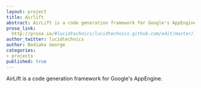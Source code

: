 ```yaml
---
layout: project
title: Airlift
abstract: AirLift is a code generation framework for Google's AppEnginedocuments.
prose_link:
  http://prose.io/#lucidtechnics/lucidtechnics.github.com/edit/master/_posts/features/0100-01-01-airlift.md
author_twitter: lucidtechnics
author: Bediako George
categories:
- projects
published: true
---
```


AirLift is a code generation framework for Google's AppEngine.